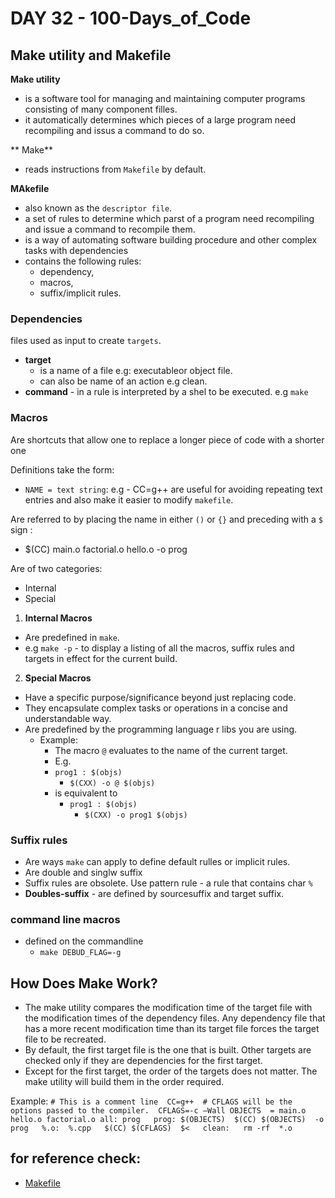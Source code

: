 # DAY 32 - 100-Days_of_Code

## Make utility and Makefile
**Make utility**
- is a software tool for managing and maintaining computer programs consisting of many component filles.
- it automatically determines which pieces of a large program need recompiling and issus a command to do so.

** Make**
- reads instructions from `Makefile` by default.

**MAkefile** 
- also known as the `descriptor file`.
- a set of rules to determine which parst of a program need recompiling and issue a command to recompile them.
- is a way of automating software building procedure and other complex tasks with dependencies
- contains the following rules:
    * dependency,
    * macros,
    * suffix/implicit rules.

### Dependencies
files used as input to create `targets`.
- **target** 
    - is a name of a file e.g: executableor object file.
    - can also be name of an action e.g clean.
- **command** - in a rule is interpreted by a shel to be executed. e.g `make`

### Macros
Are shortcuts that allow one to replace a longer piece of code with a shorter one

Definitions take the form:
- `NAME = text string`: e.g - CC=g++
are useful for avoiding repeating text entries and also make it easier to modify `makefile`.

Are referred to by placing the name in either `()` or `{}` and preceding with a `$` sign :
- $(CC) main.o factorial.o hello.o -o prog

Are of two categories:
- Internal 
- Special

1. **Internal Macros**
- Are predefined in `make`.
- e.g `make -p` -  to display a listing of all the macros, suffix rules and targets in effect for the current build.

2. **Special Macros**
- Have a specific purpose/significance beyond just replacing code.
- They encapsulate complex tasks or operations in a concise and understandable way.
- Are predefined by the programming language r libs you are using.
    - Example:
        - The macro `@` evaluates to the name of the current target.
        - E.g. 
        - `prog1 : $(objs)`
            - `$(CXX) -o @ $(objs)`
        - is equivalent to 
            - `prog1 : $(objs)`
                * `$(CXX) -o prog1 $(objs)`

### Suffix rules
- Are ways `make` can apply to define default rulles or implicit rules.
- Are double and singlw suffix
- Suffix rules are obsolete. Use pattern rule - a rule that contains char `%`
- **Doubles-suffix** - are defined by sourcesuffix and target suffix. 

### command line macros
- defined on the commandline
    - `make DEBUD_FLAG=-g`

## How Does Make Work?
- The make utility compares the modification time of the target file with the modification times of the dependency files. Any dependency file that has a more recent modification time than its target file forces the  target file to be recreated.  
- By default, the first target file is the one that is built. Other targets are checked only if they are dependencies for the first target.
- Except for the first target, the order of the targets does not matter. The make utility will build them in the order required.

Example:
```# This is a comment line  CC=g++  # CFLAGS will be the options passed to the compiler.  CFLAGS=-c –Wall OBJECTS  = main.o hello.o factorial.o all: prog   prog: $(OBJECTS)  $(CC) $(OBJECTS)  -o prog   %.o:  %.cpp   $(CC) $(CFLAGS)  $<   clean:   rm -rf  *.o ```

## for reference check:
- [Makefile](http://www.gnu.org/software/make/manual/html_node/)